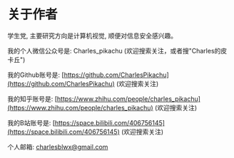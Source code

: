 # 关于作者


学生党, 主要研究方向是计算机视觉, 顺便对信息安全感兴趣。

我的个人微信公众号是: Charles_pikachu (欢迎搜索关注，或者搜"Charles的皮卡丘")  

我的Github账号是: [https://github.com/CharlesPikachu](https://github.com/CharlesPikachu) (欢迎搜索关注)

我的知乎账号是: [https://www.zhihu.com/people/charles_pikachu](https://www.zhihu.com/people/charles_pikachu) (欢迎搜索关注)

我的B站账号是: [https://space.bilibili.com/406756145](https://space.bilibili.com/406756145) (欢迎搜索关注)

个人邮箱: charlesblwx@gmail.com
